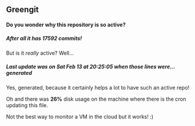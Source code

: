 ## Greengit

#### Do you wonder why this repository is so active?

##### After all it has 17592 commits!

But is it *really* active? Well...

##### Last update was on Sat Feb 13 at 20:25:05 when those lines were... generated

Yes, generated, because it certainly helps a lot to have such an active repo!

Oh and there was **26%** disk usage on the machine
where there is the cron updating this file.

Not the best way to monitor a VM in the cloud but it works! :)
